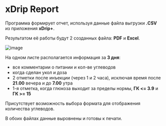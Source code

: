 # xDrip Report
Программа формирует отчет, используя данные файла выгрузки **.CSV** из приложения **xDrip+**.

Результатом её работы будут 2 созданных файла: **PDF** и **Excel**.

![image](https://github.com/AnandSamir/xDrip_insulin_report/assets/40866955/65211dbb-09bc-444c-b18c-1374180cb626)

На одном листе располагается информация за **3 дня**:
+ все комментарии о питании и кол-ве углеводов
+ когда сделан укол и доза
+ 2 отметки после инъекции (через 1 и 2 часа), исключая время после **21.00** вечера и до **7.00** утра
+ 1-я отметка, когда глюкоза выходит за пределы нормы, **ГК <= 3.9** и **ГК >= 15**

Присутствует возможность выбора формата для отображения количества углеводов.

В обоих файлах данные выровнены и готовы к печати.
